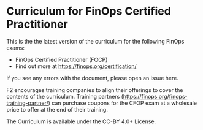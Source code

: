 # Curriculum for FinOps Certified Practitioner

This is the the latest version of the curriculum for the following FinOps exams:

* FinOps Certified Practitioner (FOCP)
* Find out more at https://finops.org/certification/ 

If you see any errors with the document, please open an issue here. 

F2 encourages training companies to align their offerings to cover the contents of the curriculum. Training partners (https://finops.org/finops-training-partner/) can purchase coupons for the CFOP exam at a wholesale price to offer at the end of their training.

The Curriculum is available under the CC-BY 4.0+ License.
